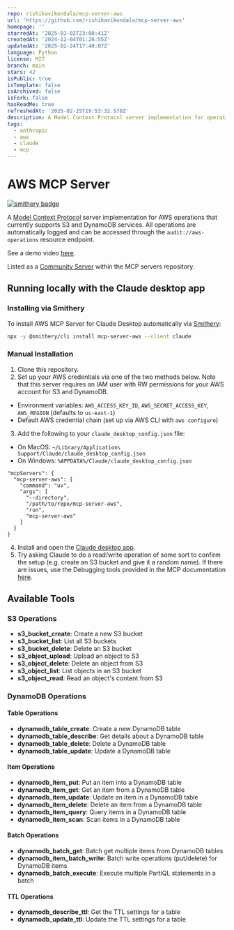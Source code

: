 ```yaml
---
repo: rishikavikondala/mcp-server-aws
url: 'https://github.com/rishikavikondala/mcp-server-aws'
homepage: ''
starredAt: '2025-01-02T23:00:41Z'
createdAt: '2024-12-04T01:26:55Z'
updatedAt: '2025-02-24T17:40:07Z'
language: Python
license: MIT
branch: main
stars: 42
isPublic: true
isTemplate: false
isArchived: false
isFork: false
hasReadMe: true
refreshedAt: '2025-02-25T19:53:32.570Z'
description: A Model Context Protocol server implementation for operations on AWS resources
tags:
  - anthropic
  - aws
  - claude
  - mcp
---
```


# AWS MCP Server

[![smithery badge](https://smithery.ai/badge/mcp-server-aws)](https://smithery.ai/server/mcp-server-aws)

A [Model Context Protocol](https://www.anthropic.com/news/model-context-protocol) server implementation for AWS operations that currently supports S3 and DynamoDB services. All operations are automatically logged and can be accessed through the `audit://aws-operations` resource endpoint.

See a demo video [here](https://www.loom.com/share/99551eeb2e514e7eaf29168c47f297d1?sid=4eb54324-5546-4f44-99a0-947f80b9365c).

Listed as a [Community Server](https://github.com/modelcontextprotocol/servers?tab=readme-ov-file#-community-servers) within the MCP servers repository.

## Running locally with the Claude desktop app

### Installing via Smithery

To install AWS MCP Server for Claude Desktop automatically via [Smithery](https://smithery.ai/server/mcp-server-aws):

```bash
npx -y @smithery/cli install mcp-server-aws --client claude
```

### Manual Installation
1. Clone this repository.
2. Set up your AWS credentials via one of the two methods below. Note that this server requires an IAM user with RW permissions for your AWS account for S3 and DynamoDB.
- Environment variables: `AWS_ACCESS_KEY_ID`, `AWS_SECRET_ACCESS_KEY`, `AWS_REGION` (defaults to `us-east-1`)
- Default AWS credential chain (set up via AWS CLI with `aws configure`)
3. Add the following to your `claude_desktop_config.json` file:
- On MacOS: `~/Library/Application\ Support/Claude/claude_desktop_config.json`
- On Windows: `%APPDATA%/Claude/claude_desktop_config.json`

```
"mcpServers": {
  "mcp-server-aws": {
    "command": "uv",
    "args": [
      "--directory",
      "/path/to/repo/mcp-server-aws",
      "run",
      "mcp-server-aws"
    ]
  }
}
```
4. Install and open the [Claude desktop app](https://claude.ai/download).
5. Try asking Claude to do a read/write operation of some sort to confirm the setup (e.g. create an S3 bucket and give it a random name). If there are issues, use the Debugging tools provided in the MCP documentation [here](https://modelcontextprotocol.io/docs/tools/debugging).

## Available Tools

### S3 Operations

- **s3_bucket_create**: Create a new S3 bucket
- **s3_bucket_list**: List all S3 buckets
- **s3_bucket_delete**: Delete an S3 bucket
- **s3_object_upload**: Upload an object to S3
- **s3_object_delete**: Delete an object from S3
- **s3_object_list**: List objects in an S3 bucket
- **s3_object_read**: Read an object's content from S3


### DynamoDB Operations

#### Table Operations
- **dynamodb_table_create**: Create a new DynamoDB table
- **dynamodb_table_describe**: Get details about a DynamoDB table
- **dynamodb_table_delete**: Delete a DynamoDB table
- **dynamodb_table_update**: Update a DynamoDB table

#### Item Operations
- **dynamodb_item_put**: Put an item into a DynamoDB table
- **dynamodb_item_get**: Get an item from a DynamoDB table
- **dynamodb_item_update**: Update an item in a DynamoDB table
- **dynamodb_item_delete**: Delete an item from a DynamoDB table
- **dynamodb_item_query**: Query items in a DynamoDB table
- **dynamodb_item_scan**: Scan items in a DynamoDB table
#### Batch Operations
- **dynamodb_batch_get**: Batch get multiple items from DynamoDB tables
- **dynamodb_item_batch_write**: Batch write operations (put/delete) for DynamoDB items
- **dynamodb_batch_execute**: Execute multiple PartiQL statements in a batch

#### TTL Operations
- **dynamodb_describe_ttl**: Get the TTL settings for a table
- **dynamodb_update_ttl**: Update the TTL settings for a table
